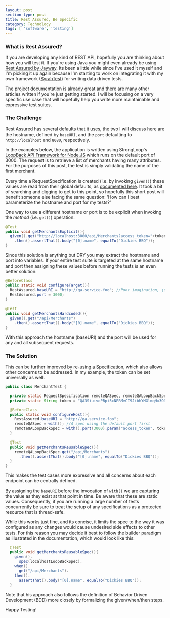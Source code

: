 ```yaml
---
layout: post
section-type: post
title: Rest Assured, Be Specific
category: Technology
tags: [ 'software', 'testing']
---
```


### What is Rest Assured?

If you are developing any kind of REST API, hopefully you are thinking about how you will test it.  If you're using Java you might even already be using [Rest Assured by Jayway](https://github.com/jayway/rest-assured).  Its been a little while since I've used it myself and I'm picking it up again because I'm starting to work on integrating it with my own framework ([SyrahTest](https://github.com/SyrahTest/syrahtest-jvm)) for writing data driven tests.

The project documentation is already great and there are many other articles written if you're just getting started.  I will be focusing on a very specific use case that will hopefully help you write more maintainable and expressive test suites.

### The Challenge

Rest Assured has several defaults that it uses, the two I will discuss here are the hostname, defined by `baseURI`, and the `port` defaulting to `http://localhost` and `8080`, respectively.

In the examples below, the application is written using StrongLoop's [LoopBack API Framework for Node.JS](http://loopback.io/) which runs on the default port of 3000.  The request is to retrieve a list of merchants having many attributes.  For the purposes of this post, the test is simply validating the name of the first merchant.

Every time a RequestSpecification is created (i.e. by invoking `given()`) these values are read from their global defaults, as [documented here](https://github.com/jayway/rest-assured/wiki/Usage#default-values).  It took a bit of searching and digging to get to this point, so hopefully this short post will benefit someone else facing the same question: 'How can I best parameterize the hostname and port for my tests?'

One way to use a different hostname or port is to be explicit when invoking the _method_ (i.e. `get()`) operation:

~~~java
@Test
public void getMerchantsExplicit(){
  given().get("http://localhost:3000/api/Merchants?access_token="+token)
    .then().assertThat().body("[0].name", equalTo("Dickies BBQ"));
}
~~~

Since this solution is anything but DRY you may extract the hostname and port into variables.  If your entire test suite is targeted at the same hostname and port then assigning these values before running the tests is an even better solution:

~~~java
@BeforeClass
public static void configureTarget(){
  RestAssured.baseURI = "http://qa-service-foo"; //Poor imagination, just not localhost
  RestAssured.port = 3000;
}
  
@Test
public void getMerchantsHardcoded(){
  given().get("/api/Merchants")
    .then().assertThat().body("[0].name", equalTo("Dickies BBQ"));
}
~~~

With this approach the hostname (baseURI) and the port will be used for any and all subsequent requests.

### The Solution

This can be further improved by [re-using a Specification](https://github.com/jayway/rest-assured/wiki/Usage#specification-re-use), which also allows other concerns to be addressed.  In my example, the token can be set universally as well.

~~~java
public class MerchantTest {

  private static RequestSpecification remoteQASpec, remoteQALoopBackSpec;
  private static String token = "QA3SiuivoPBpi5xNEBMvCI9JibhYMGlmqHx3ODsOrK4gd4RQl8TjRI0WFg";

  @BeforeClass
  public static void configureHost(){
    RestAssured.baseURI = "http://qa-service-foo";
    remoteQASpec = with(); //A spec using the default port first
    remoteQALoopBackSpec = with().port(3000).param("access_token", token);
  }

  @Test
  public void getMerchantsReusableSpec(){
    remoteQALoopBackSpec.get("/api/Merchants")
      .then().assertThat().body("[0].name", equalTo("Dickies BBQ"));
  }
}
~~~
This makes the test cases more expressive and all concerns about each endpoint can be centrally defined.

By assigning the `baseURI` before the invocation of `with()` we are capturing the value as they exist at that point in time.  Be aware that these are static values.  Consequently, if you are running a large number of tests concurrently be sure to treat the setup of any specifications as a protected resource that is thread-safe.

While this works just fine, and its concise, it limits the spec to the way it was configured as any changes would cause undesired side effects to other tests.  For this reason you may decide it best to follow the builder paradigm as illustrated in the documentation, which would look like this:

~~~java
  @Test
  public void getMerchantsReusableSpec(){
    given().
      spec(localhostLoopBackSpec).
    when().
      get("/api/Merchants").
    then().
      assertThat().body("[0].name", equalTo("Dickies BBQ"));
  }
~~~

Note that his approach also follows the definition of Behavior Driven Development (BDD) more closely by formalizing the given/when/then steps. 


Happy Testing! 
